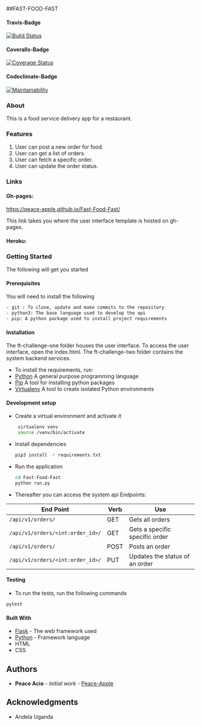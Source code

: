##FAST-FOOD-FAST
#### Travis-Badge
[![Build Status](https://travis-ci.org/Peace-Apple/Fast-Food-Fast.svg?branch=challenge2)](https://travis-ci.org/Peace-Apple/Fast-Food-Fast)

#### Coveralls-Badge
[![Coverage Status](https://coveralls.io/repos/github/Peace-Apple/Fast-Food-Fast/badge.svg?branch=challenge2)](https://coveralls.io/github/Peace-Apple/Fast-Food-Fast?branch=challenge2)

#### Codeclimate-Badge
[![Maintainability](https://api.codeclimate.com/v1/badges/44992971357dd65c83a0/maintainability)](https://codeclimate.com/github/Peace-Apple/Fast-Food-Fast/maintainability)

### About
This is a food service delivery app for a restaurant.

### Features
1. User can post a new order for food.
2. User can get a list of orders.
3. User can fetch a specific order.
4. User can update the order status.

### Links

#### Gh-pages:  
https://peace-apple.github.io/Fast-Food-Fast/

This link takes you where the user interface template is hosted on gh-pages.

#### Heroku: 

### Getting Started 
The following will get you started
#### Prerequisites
You will need to install the following

```bash
- git : To clone, update and make commits to the repository
- python3: The base language used to develop the api
- pip: A python package used to install project requirements
```
#### Installation
The ft-challenge-one folder houses the user interface. To access the user interface, open the index.html.
The ft-challenge-two folder contains the system backend services.
- To install the requirements, run:
- [Python](https://www.python.org/) A general purpose programming language
- [Pip](https://pypi.org/project/pip/) A tool for installing python packages
- [Virtualenv](https://virtualenv.pypa.io/en/stable/)  A tool to create isolated Python environments

#### Development setup
- Create a virtual environment and activate it
    ```bash
     virtualenv venv
     source /venv/bin/activate
    ```
- Install dependencies 
    ```bash
    pip3 install -r requirements.txt
    ```
- Run the application
    ```bash
    cd Fast-Food-Fast
    python run.py
    ```
- Thereafter you can access the system api Endpoints:

| End Point                                           | Verb |Use                                       |
| ----------------------------------------------------|------|------------------------------------------|
|`/api/v1/orders/`                                    |GET   |Gets all orders              |
|`/api/v1/orders/<int:order_id>/`                     |GET   |Gets a specific specific order  |
|`/api/v1/orders/`                                    |POST  |Posts an order                        |
|`/api/v1/orders/<int:order_id>/`                     |PUT   |Updates the status of an order      |

#### Testing

- To run the tests, run the following commands

```bash
pytest
```

#### Built With

* [Flask](http://flask.pocoo.org/docs/1.0/) - The web framework used
* [Python](https://www.python.org/) - Framework language
* HTML
* CSS

## Authors

* **Peace Acio** - *Initial work* - [Peace-Apple](https://github.com/Peace-Apple)

## Acknowledgments

* Andela Uganda







